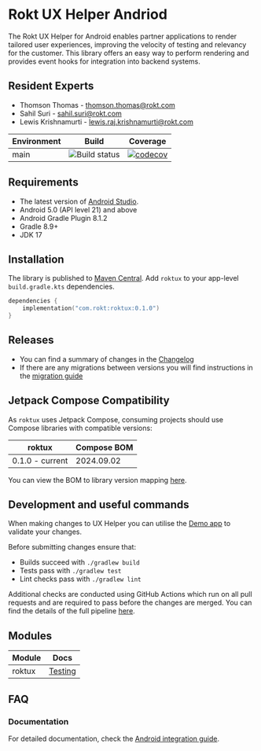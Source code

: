 # Rokt UX Helper Andriod

The Rokt UX Helper for Android enables partner applications to render tailored user experiences, improving the velocity of testing and relevancy for the customer. This library offers an easy way to perform rendering and provides event hooks for integration into backend systems.

## Resident Experts

- Thomson Thomas - <thomson.thomas@rokt.com>
- Sahil Suri - <sahil.suri@rokt.com>
- Lewis Krishnamurti - <lewis.raj.krishnamurti@rokt.com>

| Environment | Build                                                                                                        | Coverage                                                                                                                                            |
| ----------- | ------------------------------------------------------------------------------------------------------------ | --------------------------------------------------------------------------------------------------------------------------------------------------- |
| main        | ![Build status](https://github.com/ROKT/rokt-ux-helper-android/actions/workflows/pull-request.yml/badge.svg) | [![codecov](https://codecov.io/gh/ROKT/rokt-ux-helper-android/graph/badge.svg?token=inV3Xb1tK9)](https://codecov.io/gh/ROKT/rokt-ux-helper-android) |

## Requirements

- The latest version of [Android Studio](https://developer.android.com/studio).
- Android 5.0 (API level 21) and above
- Android Gradle Plugin 8.1.2
- Gradle 8.9+
- JDK 17

## Installation

The library is published to [Maven Central](https://central.sonatype.com/artifact/com.rokt/roktux).
Add `roktux` to your app-level `build.gradle.kts` dependencies.

```kotlin
dependencies {
    implementation("com.rokt:roktux:0.1.0")
}
```

## Releases

- You can find a summary of changes in the [Changelog](CHANGELOG.md)
- If there are any migrations between versions you will find instructions in the [migration guide](MIGRATING.md)

## Jetpack Compose Compatibility

As `roktux` uses Jetpack Compose, consuming projects should use Compose libraries with compatible versions:

| roktux          | Compose BOM |
| --------------- | ----------- |
| 0.1.0 - current | 2024.09.02  |

You can view the BOM to library version mapping [here](https://developer.android.com/develop/ui/compose/bom/bom-mapping).

## Development and useful commands

When making changes to UX Helper you can utilise the [Demo app](demoapp/README.md) to validate your changes.

Before submitting changes ensure that:

- Builds succeed with `./gradlew build`
- Tests pass with `./gradlew test`
- Lint checks pass with `./gradlew lint`

Additional checks are conducted using GitHub Actions which run on all pull requests and are required to pass before the changes are merged. You can find the details of the full pipeline [here](.github/workflows/pull-request.yml).

## Modules

| Module | Docs                                 |
| ------ | ------------------------------------ |
| roktux | [Testing](roktux/src/test/README.md) |

## FAQ

### Documentation

For detailed documentation, check the [Android integration guide](https://docs.rokt.com/server-to-server/android/).
